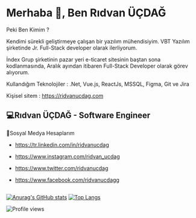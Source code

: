 # Merhaba 👋, Ben Rıdvan ÜÇDAĞ


Peki Ben Kimim ?

Kendimi sürekli geliştirmeye çalışan bir yazılım mühendisiyim.  VBT Yazılım şirketinde Jr. Full-Stack developer olarak ilerliyorum.

İndex Grup şirketinin pazar yeri e-ticaret sitesinin baştan sona kodlanmasında, Aralık ayından itibaren Full-Stack Developer olarak görev alıyorum.

Kullandığım Teknolojiler : .Net, Vue.js, ReactJs, MSSQL, Figma, Git ve Jira

Kişisel sitem : https://ridvanucdag.com

## 💻Rıdvan ÜÇDAĞ - Software Engineer
  

🤝Sosyal Medya Hesaplarım

- https://tr.linkedin.com/in/ridvanucdag

- https://www.instagram.com/ridvan_ucdag

- https://www.twitter.com/ridvanucdag

- https://www.facebook.com/ridvanucdagg

##

[![Anurag's GitHub stats](https://github-readme-stats.vercel.app/api?username=ridvanucdag&show_icons=true&theme=radical)](https://github.com/anuraghazra/github-readme-stats)
[![Top Langs](https://github-readme-stats.vercel.app/api/top-langs/?username=ridvanucdag&layout=compact&text_color=daf7dc&bg_color=151515&hide=css,html,php)](https://github.com/anuraghazra/github-readme-stats)

<!--! [![GitHub Streak](https://github-readme-streak-stats.herokuapp.com/?user=ridvanucdag&theme=dark)](https://git.io/streak-stats) -->

<!--![GitHub Activity Graph](https://activity-graph.herokuapp.com/graph?username=ridvanucdag) -->

![Profile views](https://gpvc.arturio.dev/ridvanucdag)  


